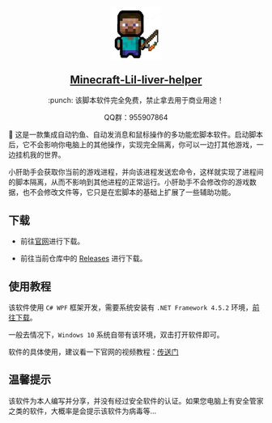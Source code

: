 <h2 align="center">
    <p><img src="./images/logo.png" width="100" alt="logo"></p>
    <a  target="_blank" href="http://wengx.cn">Minecraft-Lil-liver-helper</a>
</h2>

<p align="center">
    :punch: 该脚本软件完全免费，禁止拿去用于商业用途！
</p>

<p align="center">
    QQ群：955907864
</p>

:book: 这是一款集成自动钓鱼、自动发消息和鼠标操作的多功能宏脚本软件。启动脚本后，它不会影响你电脑上的其他操作，实现完全隔离，你可以一边打其他游戏，一边挂机我的世界。

小肝助手会获取你当前的游戏进程，并向该进程发送宏命令，这样就实现了进程间的脚本隔离，从而不影响到其他进程的正常运行。小肝助手不会修改你的游戏数据，也不会修改文件等，它只是在宏脚本的基础上扩展了一些辅助功能。

## 下载

- 前往[官网](http://wengx.cn)进行下载。
 
- 前往当前仓库中的 [Releases](https://github.com/wengx-unx/Minecraft-Lil-liver-helper/releases) 进行下载。
 
## 使用教程

该软件使用 `C# WPF` 框架开发，需要系统安装有 `.NET Framework 4.5.2` 环境，[前往下载](https://www.microsoft.com/zh-cn/download/details.aspx?id=42642)。

一般去情况下，`Windows 10` 系统自带有该环境，双击打开软件即可。

软件的具体使用，建议看一下官网的视频教程：[传送门](http://wengx.cn/#/lil-liver-helper)
 
## 温馨提示

该软件为本人编写并分享，并没有经过安全软件的认证。如果您电脑上有安全管家之类的软件，大概率是会提示该软件为病毒等...
